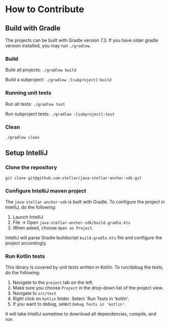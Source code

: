 # How to Contribute

## Build with Gradle
The projects can be built with Gradle version 7.3. If you have older gradle version installed, you may run `./gradlew`.

### Build
Buile all projects: `./gradlew build`

Build a subproject: `./gradlew :[subproject]:build`

### Running unit tests
Run all tests: `./gradlew test`

Run subproject tests: `./gradlew :[subproject]:test`

### Clean
`./gradlew clean`

## Setup IntelliJ

### Clone the repository
```
git clone git@github.com:stellar/java-stellar-anchor-sdk.git
```

### Configure IntelliJ maven project
The `java-stellar-anchor-sdk` is built with Gradle. To configure the project in IntelliJ, do the following:

1. Launch IntelliJ
2. File -> Open `java-stellar-anchor-sdk/build.gradle.kts`
3. When asked, choose `Open as Project`. 

IntelliJ will parse Gradle buildscript `build.gradle.kts` file and configure the project accordingly.

### Run Kotlin tests

This library is covered by unit tests written in Kotlin. To run/debug the tests, do the following:

1. Navigate to the `project` tab on the left.
2. Make sure you choose `Project` in the drop-down list of the project view.
3. Navigate to `src/test`
4. Right click on `kotlin` folder. Select `Run Tests in 'kotlin'.
5. If you want to debug, select `Debug Tests in 'kotlin'`. 

It will take IntelliJ sometime to download all dependencies, compile, and run. 


